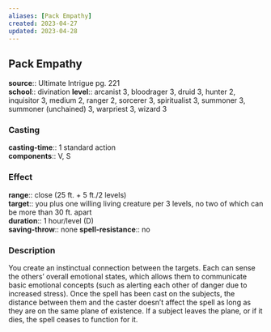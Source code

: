 ```yaml
---
aliases: [Pack Empathy]
created: 2023-04-27
updated: 2023-04-28
---
```


## Pack Empathy

**source**:: Ultimate Intrigue pg. 221  
**school**:: divination
**level**:: arcanist 3, bloodrager 3, druid 3, hunter 2, inquisitor 3, medium 2, ranger 2, sorcerer 3, spiritualist 3, summoner 3, summoner (unchained) 3, warpriest 3, wizard 3

### Casting

**casting-time**:: 1 standard action  
**components**:: V, S

### Effect

**range**:: close (25 ft. + 5 ft./2 levels)  
**target**:: you plus one willing living creature per 3 levels, no two of which can be more than 30 ft. apart  
**duration**:: 1 hour/level (D)  
**saving-throw**:: none
**spell-resistance**:: no

### Description

You create an instinctual connection between the targets. Each can sense the others’ overall emotional states, which allows them to communicate basic emotional concepts (such as alerting each other of danger due to increased stress). Once the spell has been cast on the subjects, the distance between them and the caster doesn’t affect the spell as long as they are on the same plane of existence. If a subject leaves the plane, or if it dies, the spell ceases to function for it.
